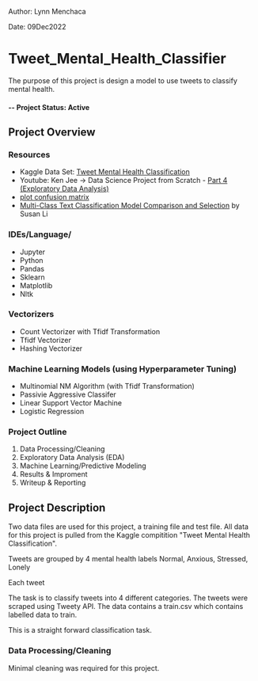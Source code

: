 
Author: Lynn Menchaca

Date: 09Dec2022


# Tweet_Mental_Health_Classifier

The purpose of this project is design a model to use tweets to classify mental health.


#### -- Project Status: Active

## Project Overview
### Resources
- Kaggle Data Set: [Tweet Mental Health Classification](https://www.kaggle.com/competitions/tweet-mental-health-classification)
- Youtube: Ken Jee -> Data Science Project from Scratch - [Part 4 (Exploratory Data Analysis)](https://www.youtube.com/watch?v=QWgg4w1SpJ8&list=PL2zq7klxX5ASFejJj80ob9ZAnBHdz5O1t&index=4)
- [plot confusion matrix](https://scikit-learn.org/stable/auto_examples/model_selection/plot_confusion_matrix.html)
- [Multi-Class Text Classification Model Comparison and Selection](https://towardsdatascience.com/multi-class-text-classification-model-comparison-and-selection-5eb066197568) by Susan Li

### IDEs/Language/
* Jupyter
* Python
* Pandas
* Sklearn
* Matplotlib
* Nltk

### Vectorizers
* Count Vectorizer with Tfidf Transformation
* Tfidf Vectorizer
* Hashing Vectorizer

### Machine Learning Models (using Hyperparameter Tuning)
* Multinomial NM Algorithm (with Tfidf Transformation)
* Passivie Aggressive Classifer
* Linear Support Vector Machine
* Logistic Regression


### Project Outline
1) Data Processing/Cleaning
2) Exploratory Data Analysis (EDA)
3) Machine Learning/Predictive Modeling
4) Results & Improment
5) Writeup & Reporting

## Project Description

Two data files are used for this project, a training file and test file. All data for this project is pulled from the Kaggle compitition "Tweet Mental Health Classification". 

Tweets are grouped by 4 mental health labels Normal, Anxious, Stressed, Lonely


Each tweet 


The task is to classify tweets into 4 different categories. The tweets were scraped using Tweety API. The data contains a train.csv which contains labelled data to train.

This is a straight forward classification task.


### Data Processing/Cleaning

Minimal cleaning was required for this project. 

